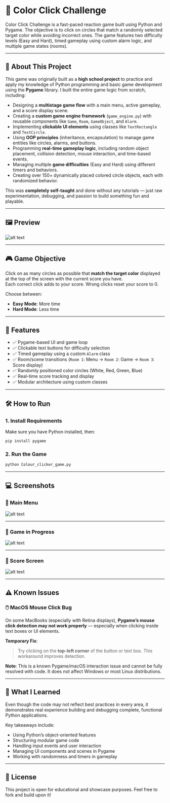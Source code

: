 # 🎯 Color Click Challenge

Color Click Challenge is a fast-paced reaction game built using Python and Pygame. The objective is to click on circles that match a randomly selected target color while avoiding incorrect ones. The game features two difficulty levels (Easy and Hard), timed gameplay using custom alarm logic, and multiple game states (rooms).

---

## 🧠 About This Project

This game was originally built as a **high school project** to practice and apply my knowledge of Python programming and basic game development using the **Pygame** library. I built the entire game logic from scratch, including:

- Designing a **multistage game flow** with a main menu, active gameplay, and a score display scene.
- Creating a **custom game engine framework** (`game_engine.py`) with reusable components like `Game`, `Room`, `GameObject`, and `Alarm`.
- Implementing **clickable UI elements** using classes like `TextRectangle` and `TextCircle`.
- Using **OOP principles** (inheritance, encapsulation) to manage game entities like circles, alarms, and buttons.
- Programming **real-time gameplay logic**, including random object placement, collision detection, mouse interaction, and time-based events.
- Managing multiple **game difficulties** (Easy and Hard) using different timers and behaviors.
- Creating over 150+ dynamically placed colored circle objects, each with randomized behavior.

This was **completely self-taught** and done without any tutorials — just raw experimentation, debugging, and passion to build something fun and playable.

---

## 🖼️ Preview

<!-- SCREENSHOT -->
![alt text](image.png)

---

## 🎮 Game Objective

Click on as many circles as possible that **match the target color** displayed at the top of the screen with the current score you have.  
Each correct click adds to your score. Wrong clicks reset your score to 0.

Choose between:
- **Easy Mode**: More time 
- **Hard Mode**: Less time 

---

## 🧠 Features

- ✅ Pygame-based UI and game loop
- ✅ Clickable text buttons for difficulty selection
- ✅ Timed gameplay using a custom `Alarm` class
- ✅ Room/scene transitions (`Room 1`: Menu → `Room 2`: Game → `Room 3`: Score display)
- ✅ Randomly positioned color circles (White, Red, Green, Blue)
- ✅ Real-time score tracking and display
- ✅ Modular architecture using custom classes

---

## 🛠️ How to Run

### 1. Install Requirements

Make sure you have Python installed, then:

```bash
pip install pygame
```

### 2. Run the Game

```bash
python Colour_clicker_game.py
```

---

## 💻 Screenshots

### 🧭 Main Menu
<!-- SCREENSHOT -->
![alt text](image-1.png)

---

### 🎯 Game in Progress
<!-- SCREENSHOT -->
![alt text](image-2.png)

---

### 🏁 Score Screen
<!-- SCREENSHOT -->
![alt text](image-3.png)

---

## ⚠️ Known Issues

### 🖱️ MacOS Mouse Click Bug

On some MacBooks (especially with Retina displays), **Pygame’s mouse click detection may not work properly** — especially when clicking inside text boxes or UI elements.

**Temporary Fix**:  
> Try clicking on the **top-left corner** of the button or text box. This workaround improves detection.

**Note**: This is a known Pygame/macOS interaction issue and cannot be fully resolved with code. It does *not* affect Windows or most Linux distributions.

---

## 🧪 What I Learned

Even though the code may not reflect best practices in every area, it demonstrates real experience building and debugging complete, functional Python applications.

Key takeaways include:

- Using Python’s object-oriented features
- Structuring modular game code
- Handling input events and user interaction
- Managing UI components and scenes in Pygame
- Working with randomness and timers in gameplay

---
## 📜 License

This project is open for educational and showcase purposes. Feel free to fork and build upon it!
